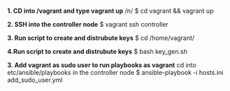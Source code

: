 
**1. CD into /vagrant and type vagrant up** /n/
    $ cd vagrant && vagrant up 

**2. SSH into the controller node**
    $ vagrant ssh controller   
    
**3. Run script to create and distrubute keys**
    $ cd /home/vagrant/       

  **4.Run script to create and distrubute keys**
    $ bash key_gen.sh           

 
 
**3. Add vagrant as sudo user to run playbooks as vagrant**
   cd into etc/ansible/playbooks in the controller node
   $ ansible-playbook -i hosts.ini add_sudo_user.yml

